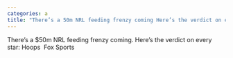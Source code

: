 ```yaml
---
categories: a
title: "There’s a 50m NRL feeding frenzy coming Here’s the verdict on every star Hoops  Fox Sports"
---
```

There’s a $50m NRL feeding frenzy coming. Here’s the verdict on every star: Hoops&nbsp;&nbsp;Fox Sports